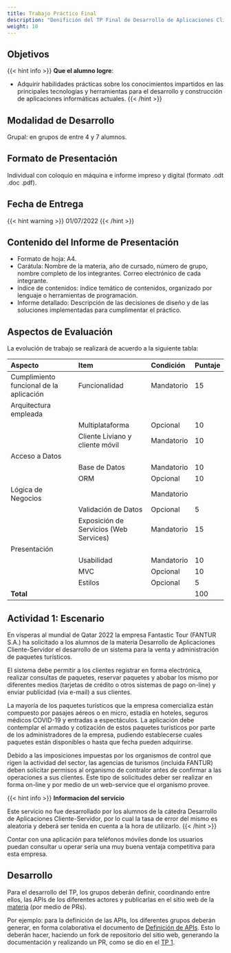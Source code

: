 ```yaml
---
title: Trabajo Práctico Final
description: "Denifición del TP Final de Desarrollo de Aplicaciones Cliente-Servidor, año 2021."
weight: 10
---
```


## Objetivos

{{< hint info >}}
**Que el alumno logre**:

- Adquirir habilidades prácticas sobre los conocimientos impartidos en las principales tecnologías y herramientas para el desarrollo y construcción de aplicaciones informáticas actuales.
  {{< /hint >}}

## Modalidad de Desarrollo

Grupal: en grupos de entre 4 y 7 alumnos.

## Formato de Presentación

Individual con coloquio en máquina e informe impreso y digital (formato .odt .doc .pdf).

## Fecha de Entrega

{{< hint warning >}}
01/07/2022
{{< /hint >}}

## Contenido del Informe de Presentación

- Formato de hoja: A4.
- Carátula: Nombre de la materia, año de cursado, número de grupo, nombre completo de los integrantes. Correo electrónico de cada integrante.
- índice de contenidos: índice temático de contenidos, organizado por lenguaje o herramientas de programación.
- Informe detallado: Descripción de las decisiones de diseño y de las soluciones implementadas para cumplimentar el práctico.

## Aspectos de Evaluación

La evolución de trabajo se realizará de acuerdo a la siguiente tabla:

| Aspecto                                 | Item                                   | Condición  | Puntaje |
| :-------------------------------------- | :------------------------------------- | :--------- | :------ |
| Cumplimiento funcional de la aplicación | Funcionalidad                          | Mandatorio | 15      |
| Arquitectura empleada                   |                                        |            |         |
|                                         | Multiplataforma                        | Opcional   | 10      |
|                                         | Cliente Liviano y cliente móvil        | Mandatorio | 10      |
| Acceso a Datos                          |                                        |            |         |
|                                         | Base de Datos                          | Mandatorio | 10      |
|                                         | ORM                                    | Opcional   | 10      |
| Lógica de Negocios                      |                                        | Mandatorio |         |
|                                         | Validación de Datos                    | Opcional   | 5       |
|                                         | Exposición de Servicios (Web Services) | Mandatorio | 15      |
| Presentación                            |                                        |            |         |
|                                         | Usabilidad                             | Mandatorio | 10      |
|                                         | MVC                                    | Opcional   | 10      |
|                                         | Estilos                                | Opcional   | 5       |
| **Total**                               |                                        |            | 100     |

## Actividad 1: Escenario

En vísperas al mundial de Qatar 2022 la empresa Fantastic Tour (FANTUR S.A.) ha solicitado a los alumnos de la materia Desarrollo de Aplicaciones Cliente-Servidor el desarrollo de un sistema para la venta y administración de paquetes turísticos.

El sistema debe permitir a los clientes registrar en forma electrónica, realizar consultas de paquetes, reservar paquetes y abobar los mismo por diferentes medios (tarjetas de crédito o otros sistemas de pago on-line) y enviar publicidad (via e-mail) a sus clientes.

La mayoría de los paquetes turísticos que la empresa comercializa están compuesto por pasajes aéreos o en micro, estadía en hoteles, seguros médicos COVID-19 y entradas a espectáculos. La aplicación debe contemplar el armado y cotización de estos paquetes turísticos por parte de los administradores de la empresa, pudiendo establecerse cuales paquetes están disponibles o hasta que fecha pueden adquirirse.

Debido a las imposiciones impuestas por los organismos de control que rigen la actividad del sector, las agencias de turismos (incluida FANTUR) deben solicitar permisos al organismo de contralor antes de confirmar a las operaciones a sus clientes. Este tipo de solicitudes deber ser realizar en forma on-line y por medio de un web-service que el organismo provee.

{{< hint info >}}
**Informacion del servicio**

Este servicio no fue desarrollado por los alumnos de la cátedra Desarrollo de Aplicaciones Cliente-Servidor, por lo cual
la tasa de error del mismo es aleatoria y deberá ser tenida en cuenta a la hora de utilizarlo.
  {{< /hint >}}

Contar con una aplicación para teléfonos móviles donde los usuarios puedan consultar u operar sería una muy buena ventaja competitiva para esta empresa.

## Desarrollo

Para el desarrollo del TP, los grupos deberán definir, coordinando entre ellos, las APIs
de los diferentes actores y publicarlas en el sitio web de la [materia](https://github.com/FRRe-DS/FRRe-DS.github.io/) 
(por medio de PRs).

Por ejemplo: para la definición de las APIs, los diferentes grupos deberán generar, en forma
colaborativa el documento de [Definición de APIs](apis). Esto lo deberán hacer, haciendo
un fork de repositorio del sitio web, generando la documentación y realizando un PR, como
se dio en el [TP 1](../tp_01#actividad-3-actividad-práctica-sobre-git-y-github).
